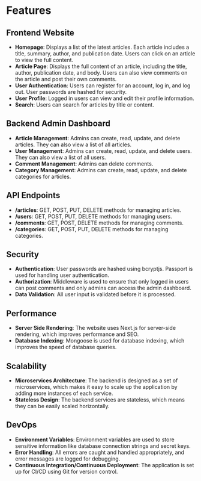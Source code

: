 # Features

## Frontend Website

- **Homepage**: Displays a list of the latest articles. Each article includes a title, summary, author, and publication date. Users can click on an article to view the full content.
- **Article Page**: Displays the full content of an article, including the title, author, publication date, and body. Users can also view comments on the article and post their own comments.
- **User Authentication**: Users can register for an account, log in, and log out. User passwords are hashed for security.
- **User Profile**: Logged in users can view and edit their profile information.
- **Search**: Users can search for articles by title or content.

## Backend Admin Dashboard

- **Article Management**: Admins can create, read, update, and delete articles. They can also view a list of all articles.
- **User Management**: Admins can create, read, update, and delete users. They can also view a list of all users.
- **Comment Management**: Admins can delete comments.
- **Category Management**: Admins can create, read, update, and delete categories for articles.

## API Endpoints

- **/articles**: GET, POST, PUT, DELETE methods for managing articles.
- **/users**: GET, POST, PUT, DELETE methods for managing users.
- **/comments**: GET, POST, DELETE methods for managing comments.
- **/categories**: GET, POST, PUT, DELETE methods for managing categories.

## Security

- **Authentication**: User passwords are hashed using bcryptjs. Passport is used for handling user authentication.
- **Authorization**: Middleware is used to ensure that only logged in users can post comments and only admins can access the admin dashboard.
- **Data Validation**: All user input is validated before it is processed.

## Performance

- **Server Side Rendering**: The website uses Next.js for server-side rendering, which improves performance and SEO.
- **Database Indexing**: Mongoose is used for database indexing, which improves the speed of database queries.

## Scalability

- **Microservices Architecture**: The backend is designed as a set of microservices, which makes it easy to scale up the application by adding more instances of each service.
- **Stateless Design**: The backend services are stateless, which means they can be easily scaled horizontally.

## DevOps

- **Environment Variables**: Environment variables are used to store sensitive information like database connection strings and secret keys.
- **Error Handling**: All errors are caught and handled appropriately, and error messages are logged for debugging.
- **Continuous Integration/Continuous Deployment**: The application is set up for CI/CD using Git for version control.